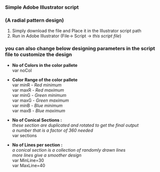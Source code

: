 ### Simple Adobe Illustrator script 
### (A radial pattern design) 


1. Simply download the file and Place it in the Illustrator script path
2. Run in Adobe Illustrator (File-> Script -> *this script file*)

### you can also change below designing parameters in the script file to customize the design

* **No of Colors in the color pallete**  
  var noCol

* **Color Range of the color pallete**  
 var minR - *Red minimum*  
 var maxR - *Red maximum*  
 var minG - *Green minimum*  
 var maxG - *Green maximum*  
 var minB - *Blue minimum*  
 var maxB - *Blue maximum*  

* **No of Conical Sections :**   
*these section are duplicated and rotated to get the final output*  
*a number that is a factor of 360 needed*  
 var sections

* **No of Lines per section :**  
*a conical section is a collection of randomly drawn lines*    
*more lines give a smoother design*  
 var MinLine=30  
 var MaxLine=40  
